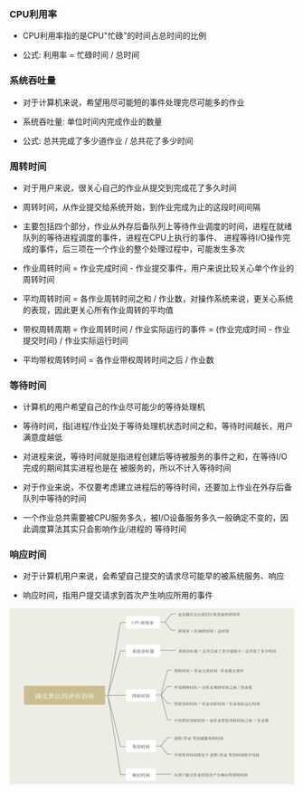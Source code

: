 ### CPU利用率

- CPU利用率指的是CPU"忙碌"的时间占总时间的比例

- 公式: 利用率 = 忙碌时间 / 总时间

### 系统吞吐量

- 对于计算机来说，希望用尽可能短的事件处理完尽可能多的作业

- 系统吞吐量: 单位时间内完成作业的数量

- 公式: 总共完成了多少道作业 / 总共花了多少时间

### 周转时间

- 对于用户来说，很关心自己的作业从提交到完成花了多久时间

- 周转时间，从作业提交给系统开始，到作业完成为止的这段时间间隔

- 主要包括四个部分，作业从外存后备队列上等待作业调度的时间，进程在就绪队列的等待进程调度的事件，进程在CPU上执行的事件、
进程等待I/O操作完成的事件，后三项在一个作业的整个处理过程中，可能发生多次
  
- 作业周转时间 = 作业完成时间 - 作业提交事件，用户来说比较关心单个作业的周转时间

- 平均周转时间 = 各作业周转时间之和 / 作业数，对操作系统来说，更关心系统的表现，因此更关心所有作业周转的平均值

- 带权周转周期 = 作业周转时间 / 作业实际运行的事件 = (作业完成时间 - 作业提交时间) / 作业实际运行时间

- 平均带权周转时间 = 各作业带权周转时间之后 / 作业数

### 等待时间

- 计算机的用户希望自己的作业尽可能少的等待处理机

- 等待时间，指[进程/作业]处于等待处理机状态时间之和，等待时间越长，用户满意度越低

- 对进程来说，等待时间就是指进程创建后等待被服务的事件之和，在等待I/O完成的期间其实进程也是在
被服务的，所以不计入等待时间
  
- 对于作业来说，不仅要考虑建立进程后的等待时间，还要加上作业在外存后备队列中等待的时间

- 一个作业总共需要被CPU服务多久，被I/O设备服务多久一般确定不变的，因此调度算法其实只会影响作业/进程的
等待时间
  
### 响应时间

- 对于计算机用户来说，会希望自己提交的请求尽可能早的被系统服务、响应

- 响应时间，指用户提交请求到首次产生响应所用的事件

![os_schedule_alg_comment_standard.png](../../Images/os_schedule_alg_comment_standard.png)



